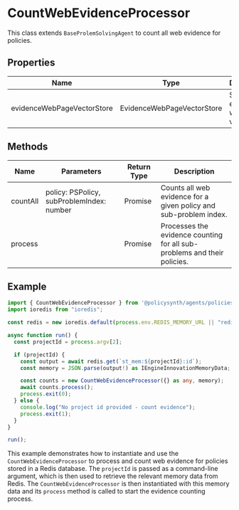 # CountWebEvidenceProcessor

This class extends `BaseProlemSolvingAgent` to count all web evidence for policies.

## Properties

| Name                       | Type                             | Description                                   |
|----------------------------|----------------------------------|-----------------------------------------------|
| evidenceWebPageVectorStore | EvidenceWebPageVectorStore       | Store for evidence web page vectors.          |

## Methods

| Name       | Parameters                                      | Return Type | Description                                                                 |
|------------|-------------------------------------------------|-------------|-----------------------------------------------------------------------------|
| countAll   | policy: PSPolicy, subProblemIndex: number       | Promise<void> | Counts all web evidence for a given policy and sub-problem index.          |
| process    |                                                 | Promise<void> | Processes the evidence counting for all sub-problems and their policies.    |

## Example

```typescript
import { CountWebEvidenceProcessor } from '@policysynth/agents/policies/tools/countEvidence.ts';
import ioredis from "ioredis";

const redis = new ioredis.default(process.env.REDIS_MEMORY_URL || "redis://localhost:6379");

async function run() {
  const projectId = process.argv[2];

  if (projectId) {
    const output = await redis.get(`st_mem:${projectId}:id`);
    const memory = JSON.parse(output!) as IEngineInnovationMemoryData;

    const counts = new CountWebEvidenceProcessor({} as any, memory);
    await counts.process();
    process.exit(0);
  } else {
    console.log("No project id provided - count evidence");
    process.exit(1);
  }
}

run();
```

This example demonstrates how to instantiate and use the `CountWebEvidenceProcessor` to process and count web evidence for policies stored in a Redis database. The `projectId` is passed as a command-line argument, which is then used to retrieve the relevant memory data from Redis. The `CountWebEvidenceProcessor` is then instantiated with this memory data and its `process` method is called to start the evidence counting process.